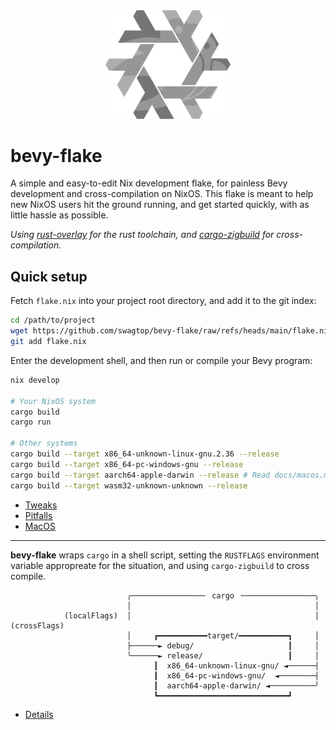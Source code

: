 <div align="center"> <img src="bevy-flake.svg" width="200"/> </div>

# bevy-flake

A simple and easy-to-edit Nix development flake,
for painless Bevy development and cross-compilation on NixOS.
This flake is meant to help new NixOS users hit the ground running,
and get started quickly, with as little hassle as possible.

*Using [rust-overlay][overlay] for the rust toolchain,
and [cargo-zigbuild][zigbuild] for cross-compilation.*

[overlay]: https://github.com/oxalica/rust-overlay/
[zigbuild]: https://github.com/rust-cross/cargo-zigbuild

## Quick setup

Fetch `flake.nix` into your project root directory, and add it to the git index:

```sh
cd /path/to/project
wget https://github.com/swagtop/bevy-flake/raw/refs/heads/main/flake.nix
git add flake.nix
```

Enter the development shell, and then run or compile your Bevy program:

```sh
nix develop

# Your NixOS system
cargo build
cargo run

# Other systems
cargo build --target x86_64-unknown-linux-gnu.2.36 --release
cargo build --target x86_64-pc-windows-gnu --release
cargo build --target aarch64-apple-darwin --release # Read docs/macos.md!
cargo build --target wasm32-unknown-unknown --release
```

- [Tweaks](docs/tweaks.md)
- [Pitfalls](docs/pitfalls.md)
- [MacOS](docs/macos.md)

---

**bevy-flake** wraps `cargo` in a shell script, setting the `RUSTFLAGS`
environment variable appropreate for the situation, and using `cargo-zigbuild`
to cross compile.

```
                          ╭────────────────╴ cargo ╶────────────────╮
                          │                                         │
            (localFlags)  │                                         │  (crossFlags)
                          │     ┏━━━━━━━━━━━target/━━━━━━━━━━━┓     │
                          ├──────► debug/                     ┃     │
                          ╰──────► release/                   ┃     │
                                ┃  x86_64-unknown-linux-gnu/ ◄──────┤
                                ┃  x86_64-pc-windows-gnu/  ◄────────┤
                                ┃  aarch64-apple-darwin/ ◄──────────╯
                                ┗━━━━━━━━━━━━━━━━━━━━━━━━━━━━━┛
```

- [Details](docs/details.md)
